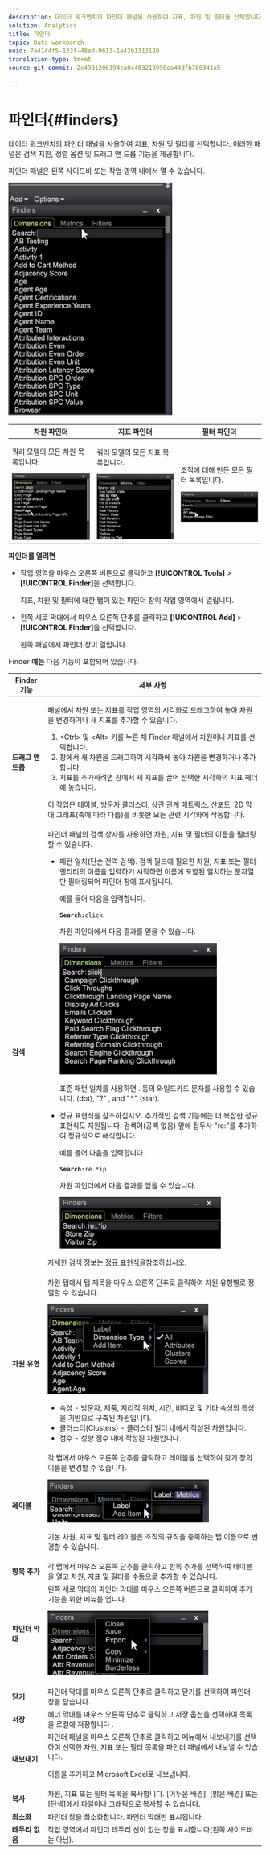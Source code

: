 ```yaml
---
description: 데이터 워크벤치의 파인더 패널을 사용하여 지표, 차원 및 필터를 선택합니다. 이러한 패널은 검색 지원, 정렬 옵션 및 드래그 앤 드롭 기능을 제공합니다.
solution: Analytics
title: 파인더
topic: Data workbench
uuid: 7a4144f5-133f-48ed-9613-1e42b1313120
translation-type: tm+mt
source-git-commit: 2e4991206394ca0c463210990ea44dfb700341a5

---
```



# 파인더{#finders}

데이터 워크벤치의 파인더 패널을 사용하여 지표, 차원 및 필터를 선택합니다. 이러한 패널은 검색 지원, 정렬 옵션 및 드래그 앤 드롭 기능을 제공합니다.

파인더 패널은 왼쪽 사이드바 또는 작업 영역 내에서 열 수 있습니다.

![](assets/query_entity_panel_main.png)

<table id="table_3E43DBA0646842898F14F31374F9E39C"> 
 <thead> 
  <tr> 
   <th colname="col1" class="entry"> 차원 파인더 </th> 
   <th colname="col2" class="entry"> 지표 파인더 </th> 
   <th colname="col3" class="entry"> 필터 파인더 </th> 
  </tr>
 </thead>
 <tbody> 
  <tr> 
   <td colname="col1"> <p>쿼리 모델의 모든 차원 목록입니다. </p><img placement="break" id="image_D7D317D84C0843BE8D324E5B9F7AF20D" src="assets/query_entity_dim_panel.png" /> </td> 
   <td colname="col2"> <p>쿼리 모델의 모든 지표 목록입니다. </p><img placement="break" id="image_04553B2F2C6A48FE897B4EFF002BED59" src="assets/query_entity_metric_panel.png" /> </td> 
   <td colname="col3"> <p>조직에 대해 만든 모든 필터 목록입니다. </p><img placement="break" id="image_920E72D795644634A82D1955CB64B355" src="assets/query_entity_filters_panel.png" /> </td> 
  </tr> 
 </tbody> 
</table>

**파인더를 열려면**

* 작업 영역을 마우스 오른쪽 버튼으로 클릭하고 **[!UICONTROL Tools]** > **[!UICONTROL Finder]**&#x200B;을 선택합니다.

   지표, 차원 및 필터에 대한 탭이 있는 파인더 창이 작업 영역에서 열립니다.

* 왼쪽 세로 막대에서 마우스 오른쪽 단추를 클릭하고 **[!UICONTROL Add]** > **[!UICONTROL Finder]**&#x200B;을 선택합니다.

   왼쪽 패널에서 파인더 창이 열립니다.

Finder **에는** 다음 기능이 포함되어 있습니다.

<table id="table_072047E919204577AE85789BAE0F4EE8"> 
 <thead> 
  <tr> 
   <th colname="col1" class="entry"> Finder 기능 </th> 
   <th colname="col2" class="entry"> 세부 사항 </th> 
  </tr>
 </thead>
 <tbody> 
  <tr> 
   <td colname="col1"><b>드래그 앤 드롭</b> </td> 
   <td colname="col2"> <p> 패널에서 차원 또는 지표를 작업 영역의 시각화로 드래그하여 놓아 차원을 변경하거나 새 지표를 추가할 수 있습니다. </p> 
    <ol id="ol_612DC76EC04C4FCE938B20B388C43CE8"> 
     <li id="li_7F73B781141E4B8CAE9800F580F62E44">&lt;Ctrl&gt; <span class="uicontrol"></span> 및 <span class="uicontrol"> &lt;Alt&gt;</span> 키를 누른 채 Finder 패널에서 차원이나 지표를 선택합니다. </li> 
     <li id="li_631D57976F71415AA61F33EBBFDD128A">창에서 새 차원을 드래그하여 시각화에 놓아 차원을 변경하거나 추가합니다. </li> 
     <li id="li_5329FB82225F46EBBE3A996A641058DE">지표를 추가하려면 창에서 새 지표를 끌어 선택한 시각화의 지표 헤더에 놓습니다. </li> 
    </ol> <p>이 작업은 테이블, 방문자 클러스터, 상관 관계 매트릭스, 산포도, 2D 막대 그래프(축에 따라 다름)를 비롯한 모든 관련 시각화에 작동합니다. </p> </td> 
  </tr> 
  <tr> 
   <td colname="col1"><b>검색</b> </td> 
   <td colname="col2">파인더 <span class="uicontrol"> 패널의</span> 검색 상자를 사용하면 차원, 지표 및 필터의 이름을 필터링할 수 있습니다. 
    <ul id="ul_0F6F377E9906472E99008EBE7483F689"> 
     <li id="li_75857895EDB045C8B2960393854B257D"> <p>패턴 일치(단순 전역 검색). 검색 필드에 필요한 차원, 지표 또는 필터 엔티티의 이름을 입력하기 시작하면 이름에 포함된 일치하는 문자열만 필터링되어 파인더 창에 표시됩니다. </p> <p>예를 들어 다음을 입력합니다. </p> <code><b>Search:</b>click</code> <p>차원 파인더에서 다음 결과를 얻을 수 있습니다. </p> <p><img placement="break" id="image_7CBAAABA92BB47658B7F9F5C0263CF20" src="assets/finders_glob_search.png" /> </p> <p>표준 패턴 일치를 사용하면 . 등의 와일드카드 문자를 사용할 수 있습니다. (dot), "?" , and "*" (star). </p> </li> 
     <li id="li_044F9EC1399B44CD81E1852F85137704"> <p>정규 표현식을 참조하십시오. 추가적인 검색 기능에는 더 복잡한 정규 표현식도 지원됩니다. 검색어(공백 없음) 앞에 접두사 "re:"를 추가하여 정규식으로 해석합니다. </p> <p>예를 들어 다음을 입력합니다. </p> <code><b>Search:</b>re.*ip</code> <p>차원 파인더에서 다음 결과를 얻을 수 있습니다. </p> <p><img placement="break" id="image_F47DB90B36504997AA1C509855B89A47" src="assets/finders_regex_search.png" /> </p> </li> 
    </ul> <p>자세한 검색 정보는 <a href="https://docs.adobe.com/content/help/en/data-workbench/using/dataset/c-reg-exp.html" format="http" scope="external"> 정규 표현식을</a>참조하십시오. </p> </td> 
  </tr> 
  <tr> 
   <td colname="col1"><b>차원 유형</b> </td> 
   <td colname="col2">차원 탭에서 탭 제목을 마우스 오른쪽 단추로 클릭하여 차원 유형별로 정렬할 수 있습니다. <p><img id="image_FB44D0F4D36B4AD7A6165E0432211AB6" placement="break" src="assets/query_entity_search_types.png" /> 
     <ul id="ul_D36B8474730F4859BC7AA015CC1B8EF0"> 
      <li id="li_4AE1D5699D0E45AF880A134F886B8B19">속성 - 방문자, 제품, 지리적 위치, 시간, 비디오 및 기타 속성의 특성을 기반으로 구축된 차원입니다. </li> 
      <li id="li_0B2A08F8CBE94356AC506F95DC268C47">클러스터(Clusters) - 클러스터 빌더 내에서 작성된 차원입니다. </li> 
      <li id="li_4BC3396A680B49A4B6BDAAD066826864">점수 - 성향 점수 내에 작성된 차원입니다. </li> 
     </ul> </p> </td> 
  </tr> 
  <tr> 
   <td colname="col1"><b>레이블</b> </td> 
   <td colname="col2">각 탭에서 마우스 오른쪽 단추를 클릭하고 레이블을 선택하여 <span class="uicontrol"> 찾기</span> 창의 이름을 변경할 수 있습니다. <p><img placement="break" id="image_F61C57F6548646069242DFB2490C67B9" src="assets/label_change.png" /> </p> <p>기본 차원, 지표 및 필터 레이블은 조직의 규칙을 충족하는 탭 이름으로 변경할 수 있습니다. </p> </td> 
  </tr> 
  <tr> 
   <td colname="col1"><b>항목 추가</b> </td> 
   <td colname="col2">각 탭에서 마우스 오른쪽 단추를 클릭하고 항목 추가를 선택하여 <span class="uicontrol"> 테이블을</span> 열고 차원, 지표 및 필터를 수동으로 추가할 수 있습니다. </td> 
  </tr> 
  <tr> 
   <td colname="col1"><b>파인더 막대</b> </td> 
   <td colname="col2">왼쪽 세로 막대의 파인더 <span class="uicontrol"> 막대를 마우스</span> 오른쪽 버튼으로 클릭하여 추가 기능을 위한 메뉴를 엽니다. <p><img placement="break" id="image_4DA4930294B84308A1E627C828C35663" src="assets/finders_menu.png" /> </p> </td> 
  </tr> 
  <tr> 
   <td colname="col1"><b>닫기</b> </td> 
   <td colname="col2">파인더 막대를 마우스 오른쪽 단추로 <span class="uicontrol"> 클릭하고</span> 닫기를 <span class="uicontrol"> 선택하여</span> 파인더 창을 닫습니다. </td> 
  </tr> 
  <tr> 
   <td colname="col1"><b>저장</b> </td> 
   <td colname="col2">헤더 막대를 마우스 오른쪽 단추로 클릭하고 저장 옵션을 선택하여 목록을 로컬에 <span class="uicontrol"> 저장합니다</span> . </td> 
  </tr> 
  <tr> 
   <td colname="col1"><b>내보내기</b> </td> 
   <td colname="col2">파인더 패널을 마우스 오른쪽 단추로 클릭하고 메뉴에서 내보내기를 선택하여 선택한 차원, 지표 또는 필터 목록을 파인더 패널에서 내보낼 <span class="uicontrol"> 수</span> 있습니다. <p> 이름을 추가하고 Microsoft Excel로 내보냅니다. </p> </td> 
  </tr> 
  <tr> 
   <td colname="col1"><b>복사</b> </td> 
   <td colname="col2"> 차원, 지표 또는 필터 목록을 복사합니다. [어두운 배경], [밝은 배경] 또는 [단색]에서 파일이나 그래픽으로 복사할 수 있습니다. </td> 
  </tr> 
  <tr> 
   <td colname="col1"><b>최소화</b> </td> 
   <td colname="col2"> 파인더 창을 최소화합니다. 파인더 막대만 표시됩니다. </td> 
  </tr> 
  <tr> 
   <td colname="col1"><b>테두리 없음</b> </td> 
   <td colname="col2"> 작업 영역에서 파인더 테두리 선이 없는 창을 표시합니다(왼쪽 사이드바는 아님). </td> 
  </tr> 
 </tbody> 
</table>

